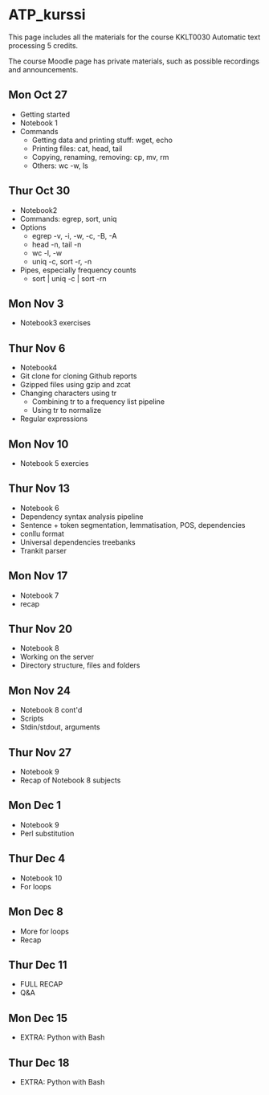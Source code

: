 # ATP_kurssi

This page includes all the materials for the course KKLT0030 Automatic text processing 5 credits. 

The course Moodle page has private materials, such as possible recordings and announcements.

## Mon Oct 27
* Getting started
* Notebook 1
* Commands
  * Getting data and printing stuff: wget, echo
  * Printing files: cat, head, tail
  * Copying, renaming, removing: cp, mv, rm
  * Others: wc -w, ls

## Thur Oct 30
* Notebook2
* Commands: egrep, sort, uniq
* Options
  * egrep -v, -i, -w, -c, -B, -A
  * head -n, tail -n
  * wc -l, -w
  * uniq -c, sort -r, -n
* Pipes, especially frequency counts
  * sort | uniq -c | sort -rn

## Mon Nov 3
* Notebook3 exercises

## Thur Nov 6
* Notebook4
* Git clone for cloning Github reports
* Gzipped files using gzip and zcat
* Changing characters using tr
   * Combining tr to a frequency list pipeline
   * Using tr to normalize
* Regular expressions

## Mon Nov 10
* Notebook 5 exercies

## Thur Nov 13
* Notebook 6
* Dependency syntax analysis pipeline
 * Sentence + token segmentation, lemmatisation, POS, dependencies
 * conllu format
* Universal dependencies treebanks
* Trankit parser

## Mon Nov 17
* Notebook 7
* recap

## Thur Nov 20
* Notebook 8
* Working on the server
* Directory structure, files and folders

## Mon Nov 24
* Notebook 8 cont'd
* Scripts
* Stdin/stdout, arguments

## Thur Nov 27
* Notebook 9
* Recap of Notebook 8 subjects

## Mon Dec 1
* Notebook 9
* Perl substitution

## Thur Dec 4
* Notebook 10
* For loops

## Mon Dec 8
* More for loops
* Recap

## Thur Dec 11
* FULL RECAP
* Q&A

## Mon Dec 15
* EXTRA: Python with Bash

## Thur Dec 18
* EXTRA: Python with Bash

